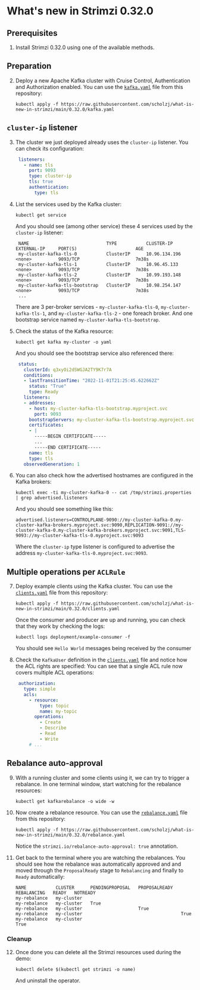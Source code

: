# What's new in Strimzi 0.32.0

## Prerequisites

1. Install Strimzi 0.32.0 using one of the available methods.

## Preparation

2. Deploy a new Apache Kafka cluster with Cruise Control, Authentication and Authorization enabled.
   You can use the [`kafka.yaml`](./kafka.yaml) file from this repository:
   ```
   kubectl apply -f https://raw.githubusercontent.com/scholzj/what-is-new-in-strimzi/main/0.32.0/kafka.yaml
   ```

## `cluster-ip` listener

3. The cluster we just deployed already uses the `cluster-ip` listener.
   You can check its configuration:
   ```yaml
    listeners:
      - name: tls
        port: 9093
        type: cluster-ip
        tls: true
        authentication:
          type: tls
   ```

4. List the services used by the Kafka cluster:
   ```
   kubectl get service
   ```
   And you should see (among other service) these 4 services used by the `cluster-ip` listener:
   ```
    NAME                             TYPE           CLUSTER-IP       EXTERNAL-IP     PORT(S)                      AGE
    my-cluster-kafka-tls-0           ClusterIP      10.96.134.196    <none>          9093/TCP                     7m38s
    my-cluster-kafka-tls-1           ClusterIP      10.96.45.133     <none>          9093/TCP                     7m38s
    my-cluster-kafka-tls-2           ClusterIP      10.99.193.148    <none>          9093/TCP                     7m38s
    my-cluster-kafka-tls-bootstrap   ClusterIP      10.98.254.147    <none>          9093/TCP                     7m38s
    ...
   ```
   There are 3 per-broker services - `my-cluster-kafka-tls-0`, `my-cluster-kafka-tls-1`, and `my-cluster-kafka-tls-2` - one foreach broker.
   And one bootstrap service named `my-cluster-kafka-tls-bootstrap`.

5. Check the status of the Kafka resource:
   ```
   kubectl get kafka my-cluster -o yaml
   ```
   And you should see the bootstrap service also referenced there:
   ```yaml
    status:
      clusterId: q3xyOi2dSWGJA2TY9K7r7A
      conditions:
      - lastTransitionTime: "2022-11-01T21:25:45.622662Z"
        status: "True"
        type: Ready
      listeners:
      - addresses:
        - host: my-cluster-kafka-tls-bootstrap.myproject.svc
          port: 9093
        bootstrapServers: my-cluster-kafka-tls-bootstrap.myproject.svc:9093
        certificates:
        - |
          -----BEGIN CERTIFICATE-----
          ...
          -----END CERTIFICATE-----
        name: tls
        type: tls
      observedGeneration: 1
   ```

6. You can also check how the advertised hostnames are configured in the Kafka brokers:
   ```
   kubectl exec -ti my-cluster-kafka-0 -- cat /tmp/strimzi.properties | grep advertised.listeners
   ```
   And you should see something like this:
   ```
   advertised.listeners=CONTROLPLANE-9090://my-cluster-kafka-0.my-cluster-kafka-brokers.myproject.svc:9090,REPLICATION-9091://my-cluster-kafka-0.my-cluster-kafka-brokers.myproject.svc:9091,TLS-9093://my-cluster-kafka-tls-0.myproject.svc:9093
   ```
   Where the `cluster-ip` type listener is configured to advertise the address `my-cluster-kafka-tls-0.myproject.svc:9093`.

## Multiple operations per `ACLRule`

7. Deploy example clients using the Kafka cluster.
   You can use the [`clients.yaml`](./clients.yaml) file from this repository:
   ```
   kubectl apply -f https://raw.githubusercontent.com/scholzj/what-is-new-in-strimzi/main/0.32.0/clients.yaml
   ```
   Once the consumer and producer are up and running, you can check that they work by checking the logs:
   ```
   kubectl logs deployment/example-consumer -f
   ```
   You should see `Hello World` messages being received by the consumer

8. Check the `KafkaUser` definition in the [`clients.yaml`](./clients.yaml) file and notice how the ACL rights are specified:
   You can see that a single ACL rule now covers multiple ACL operations:
   ```yaml
    authorization:
      type: simple
      acls:
        - resource:
            type: topic
            name: my-topic
          operations: 
            - Create
            - Describe
            - Read
            - Write
        # ...
    ```

## Rebalance auto-approval

9. With a running cluster and some clients using it, we can try to trigger a rebalance.
   In one terminal window, start watching for the rebalance resources:
   ```
   kubectl get kafkarebalance -o wide -w
   ```

10. Now create a rebalance resource.
    You can use the [`rebalance.yaml`](./rebalance.yaml) file from this repository:
    ```
    kubectl apply -f https://raw.githubusercontent.com/scholzj/what-is-new-in-strimzi/main/0.32.0/rebalance.yaml
    ```
    Notice the `strimzi.io/rebalance-auto-approval: true` annotation.

11. Get back to the terminal where you are watching the rebalances.
    You should see how the rebalance was automatically approved and and moved through the `ProposalReady` stage to `Rebalancing` and finally to `Ready` automatically:
    ```
    NAME           CLUSTER      PENDINGPROPOSAL   PROPOSALREADY   REBALANCING   READY   NOTREADY
    my-rebalance   my-cluster
    my-rebalance   my-cluster   True
    my-rebalance   my-cluster                     True
    my-rebalance   my-cluster                                     True
    my-rebalance   my-cluster                                                   True
    ```

### Cleanup

12. Once done you can delete all the Strimzi resources used during the demo:
    ```
    kubectl delete $(kubectl get strimzi -o name)
    ```
    And uninstall the operator.
